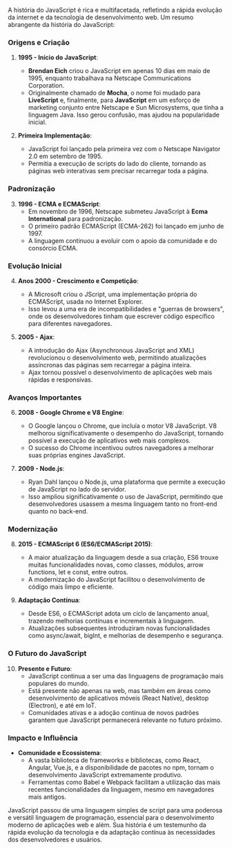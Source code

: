 A história do JavaScript é rica e multifacetada, refletindo a rápida evolução da internet e da tecnologia de desenvolvimento web. Um resumo abrangente da história do JavaScript:

### Origens e Criação

1. **1995 - Início do JavaScript**:
   - **Brendan Eich** criou o JavaScript em apenas 10 dias em maio de 1995, enquanto trabalhava na Netscape Communications Corporation.
   - Originalmente chamado de **Mocha**, o nome foi mudado para **LiveScript** e, finalmente, para **JavaScript** em um esforço de marketing conjunto entre Netscape e Sun Microsystems, que tinha a linguagem Java. Isso gerou confusão, mas ajudou na popularidade inicial.

2. **Primeira Implementação**:
   - JavaScript foi lançado pela primeira vez com o Netscape Navigator 2.0 em setembro de 1995.
   - Permitia a execução de scripts do lado do cliente, tornando as páginas web interativas sem precisar recarregar toda a página.

### Padronização

3. **1996 - ECMA e ECMAScript**:
   - Em novembro de 1996, Netscape submeteu JavaScript à **Ecma International** para padronização.
   - O primeiro padrão ECMAScript (ECMA-262) foi lançado em junho de 1997.
   - A linguagem continuou a evoluir com o apoio da comunidade e do consórcio ECMA.

### Evolução Inicial

4. **Anos 2000 - Crescimento e Competição**:
   - A Microsoft criou o JScript, uma implementação própria do ECMAScript, usada no Internet Explorer.
   - Isso levou a uma era de incompatibilidades e "guerras de browsers", onde os desenvolvedores tinham que escrever código específico para diferentes navegadores.

5. **2005 - Ajax**:
   - A introdução do Ajax (Asynchronous JavaScript and XML) revolucionou o desenvolvimento web, permitindo atualizações assíncronas das páginas sem recarregar a página inteira.
   - Ajax tornou possível o desenvolvimento de aplicações web mais rápidas e responsivas.

### Avanços Importantes

6. **2008 - Google Chrome e V8 Engine**:
   - O Google lançou o Chrome, que incluía o motor V8 JavaScript. V8 melhorou significativamente o desempenho do JavaScript, tornando possível a execução de aplicativos web mais complexos.
   - O sucesso do Chrome incentivou outros navegadores a melhorar suas próprias engines JavaScript.

7. **2009 - Node.js**:
   - Ryan Dahl lançou o Node.js, uma plataforma que permite a execução de JavaScript no lado do servidor.
   - Isso ampliou significativamente o uso de JavaScript, permitindo que desenvolvedores usassem a mesma linguagem tanto no front-end quanto no back-end.

### Modernização

8. **2015 - ECMAScript 6 (ES6/ECMAScript 2015)**:
   - A maior atualização da linguagem desde a sua criação, ES6 trouxe muitas funcionalidades novas, como classes, módulos, arrow functions, let e const, entre outros.
   - A modernização do JavaScript facilitou o desenvolvimento de código mais limpo e eficiente.

9. **Adaptação Contínua**:
   - Desde ES6, o ECMAScript adota um ciclo de lançamento anual, trazendo melhorias contínuas e incrementais à linguagem.
   - Atualizações subsequentes introduziram novas funcionalidades como async/await, bigInt, e melhorias de desempenho e segurança.

### O Futuro do JavaScript

10. **Presente e Futuro**:
    - JavaScript continua a ser uma das linguagens de programação mais populares do mundo.
    - Está presente não apenas na web, mas também em áreas como desenvolvimento de aplicativos móveis (React Native), desktop (Electron), e até em IoT.
    - Comunidades ativas e a adoção contínua de novos padrões garantem que JavaScript permanecerá relevante no futuro próximo.

### Impacto e Influência

- **Comunidade e Ecossistema**:
  - A vasta biblioteca de frameworks e bibliotecas, como React, Angular, Vue.js, e a disponibilidade de pacotes no npm, tornam o desenvolvimento JavaScript extremamente produtivo.
  - Ferramentas como Babel e Webpack facilitam a utilização das mais recentes funcionalidades da linguagem, mesmo em navegadores mais antigos.

JavaScript passou de uma linguagem simples de script para uma poderosa e versátil linguagem de programação, essencial para o desenvolvimento moderno de aplicações web e além. Sua história é um testemunho da rápida evolução da tecnologia e da adaptação contínua às necessidades dos desenvolvedores e usuários.